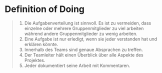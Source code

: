 # Definition of Doing
>1. Die Aufgabenverteilung ist sinnvoll. Es ist zu vermeiden, dass einzelne oder mehrere Gruppenmitglieder zu viel arbeiten während andere Gruppenmitglieder zu wenig arbeiten.
>2. Eine Aufgabe ist nur erledigt, wenn sie jeder verstanden hat und erklären könnte.
>3. Innerhalb des Teams sind genaue Absprachen zu treffen.
>4. Der Teamleiter hält einen Überblick über alle Aspekte des Projektes.
>5. Jeder dokumentiert seine Arbeit mit Kommentaren.